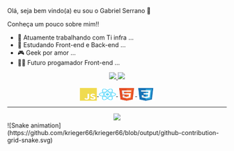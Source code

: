  Olá, seja bem vindo(a) eu sou o Gabriel Serrano 👋
 
 Conheça um pouco sobre mim!!

- 🔭 Atuamente trabalhando com Ti infra ...
- 🌱 Estudando Front-end e Back-end ...
- 🎮 Geek por amor ...
- 👨‍💻 Futuro progamador Front-end ...

<div align="center">
  <a href="https://github.com/krieger66">
  <img height="180em" src="https://github-readme-stats.vercel.app/api?username=krieger66&show_icons=true&theme=dracula&include_all_commits=true&count_private=true"/>
  <img height="180em" src="https://github-readme-stats.vercel.app/api/top-langs/?username=krieger66&layout=compact&langs_count=7&theme=dracula"/>
</div>
 
<div align="center">
<div style="display: inline_block"><br>
  <img align="center" alt="krieger66-Js" height="30" width="40" src="https://raw.githubusercontent.com/devicons/devicon/master/icons/javascript/javascript-plain.svg">
  <img align="center" alt="krieger66-React" height="30" width="40" src="https://raw.githubusercontent.com/devicons/devicon/master/icons/react/react-original.svg">
  <img align="center" alt="krieger66 -HTML" height="30" width="40" src="https://raw.githubusercontent.com/devicons/devicon/master/icons/html5/html5-original.svg">
  <img align="center" alt="krieger66-CSS" height="30" width="40" src="https://raw.githubusercontent.com/devicons/devicon/master/icons/css3/css3-original.svg">
 </div>
 
 <hr>
 <a href="Link linkedin" target="_blank"><img src="https://img.shields.io/badge/-LinkedIn-%230077B5?style=for-the-badge&logo=linkedin&logoColor=white" target="_blank">  </a>
 </div>
 ![Snake animation](https://github.com/krieger66/krieger66/blob/output/github-contribution-grid-snake.svg)


